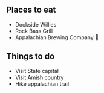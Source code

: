 ## Places to eat
- Dockside Willies
- Rock Bass Grill
- Appalachian Brewing Company :beer:

## Things to do
- Visit State capital
- Visit Amish country
- Hike appalachian trail
